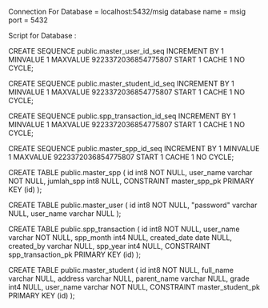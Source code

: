 Connection For Database  =  localhost:5432/msig
database name = msig
port = 5432

Script for Database :

CREATE SEQUENCE public.master_user_id_seq INCREMENT BY 1 MINVALUE 1 MAXVALUE 9223372036854775807 START 1 CACHE 1 NO CYCLE;

CREATE SEQUENCE public.master_student_id_seq INCREMENT BY 1 MINVALUE 1 MAXVALUE 9223372036854775807 START 1 CACHE 1 NO CYCLE;

CREATE SEQUENCE public.spp_transaction_id_seq INCREMENT BY 1 MINVALUE 1 MAXVALUE 9223372036854775807 START 1 CACHE 1 NO CYCLE; 

CREATE SEQUENCE public.master_spp_id_seq INCREMENT BY 1 MINVALUE 1 MAXVALUE 9223372036854775807 START 1 CACHE 1 NO CYCLE;

CREATE TABLE public.master_spp ( id int8 NOT NULL, user_name varchar NOT NULL, jumlah_spp int8 NULL, CONSTRAINT master_spp_pk PRIMARY KEY (id) );

CREATE TABLE public.master_user ( id int8 NOT NULL, "password" varchar NULL, user_name varchar NULL );

CREATE TABLE public.spp_transaction ( id int8 NOT NULL, user_name varchar NOT NULL, spp_month int4 NULL, created_date date NULL, created_by varchar NULL, spp_year int4 NULL, CONSTRAINT spp_transaction_pk PRIMARY KEY (id) );

CREATE TABLE public.master_student ( id int8 NOT NULL, full_name varchar NULL, address varchar NULL, parent_name varchar NULL, grade int4 NULL, user_name varchar NOT NULL, CONSTRAINT master_student_pk PRIMARY KEY (id) );
